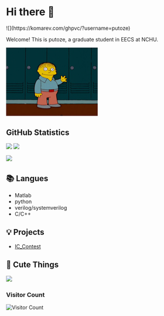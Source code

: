 <!-- GitHub introduction -->

<h1 align="left"> Hi there 👋  </h1> ![](https://komarev.com/ghpvc/?username=putoze)

Welcome! This is putoze, a graduate student in EECS at NCHU.
<p align="left">
  <img src="img/ralph-wave.gif" width="250" heigh ="250"/>
</p>


<!-- GitHub Statistics -->

## GitHub Statistics

<div >
<img height="180px" src="https://github-readme-stats.vercel.app/api?username=putoze&show_icons=true&theme=dracula" />

<img height="180px" src="https://github-readme-stats.vercel.app/api/top-langs/?username=putoze&hide_border=true&show_icons=true&layout=compact&langs_count=6&theme=dracula"/> 

<p align="left"> <img src="https://github-profile-trophy.vercel.app/?username=putoze&margin-w=2&margin-h=50&row=1&column=7&no-bg=true" /> </p>
<div >
  
## 📚 Langues

- Matlab
- python
- verilog/systemverilog
- C/C++

## 💡 Projects
- [IC_Contest](https://github.com/stars/putoze/lists/ic-contest)

## 🔗 Cute Things

<a href=#><img src="https://github.com/sicajc/Interesting-readme-template/blob/main/contributions.svg"></a>

### Visitor Count
![Visitor Count](https://profile-counter.glitch.me/unknown/count.svg)
